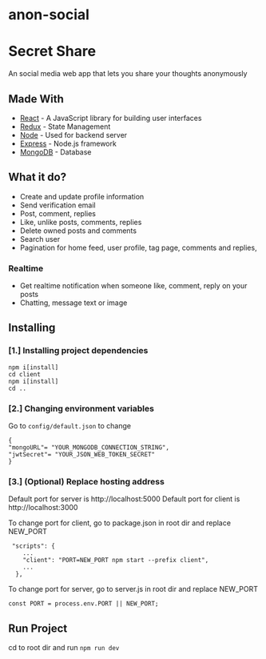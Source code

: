 # anon-social

# Secret Share

An social media web app that lets you share your thoughts anonymously

## Made With

* [React](https://reactjs.org/) - A JavaScript library for building user interfaces
* [Redux](https://redux.js.org/) - State Management
* [Node](https://nodejs.org/en/) - Used for backend server
* [Express](https://expressjs.com/) - Node.js framework
* [MongoDB](https://rometools.github.io/rome/) - Database

## What it do?
* Create and update profile information
* Send verification email
* Post, comment, replies
* Like, unlike posts, comments, replies
* Delete owned posts and comments
* Search user
* Pagination for home feed, user profile, tag page, comments and replies, 

### Realtime
* Get realtime notification when someone like, comment, reply on your posts
* Chatting, message text or image

## Installing

### [1.] Installing project dependencies
```
npm i[install] 
cd client
npm i[install]
cd ..
```


### [2.] Changing environment variables
Go to ```config/default.json``` to change 
```
{
"mongoURL"= "YOUR_MONGODB_CONNECTION_STRING",
"jwtSecret"= "YOUR_JSON_WEB_TOKEN_SECRET"
}
```
### [3.] (Optional) Replace hosting address
Default port for server is http://localhost:5000
Default port for client is http://localhost:3000

To change port for client, go to package.json in root dir and replace NEW_PORT
```
 "scripts": {
    ...
    "client": "PORT=NEW_PORT npm start --prefix client",
    ...
  },
  ```
  
To change port for server, go to server.js in root dir and replace NEW_PORT
```
const PORT = process.env.PORT || NEW_PORT;
```

## Run Project
cd to root dir and run ```npm run dev```


